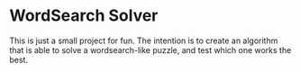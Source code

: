 # WordSearch Solver
This is just a small project for fun. The intention is to create an algorithm that is able to solve
a wordsearch-like puzzle, and test which one works the best.